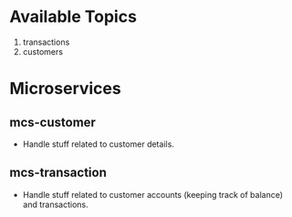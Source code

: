 # Available Topics

1. transactions
2. customers


# Microservices

## mcs-customer

- Handle stuff related to customer details.


## mcs-transaction

- Handle stuff related to customer accounts (keeping track of balance) and transactions.